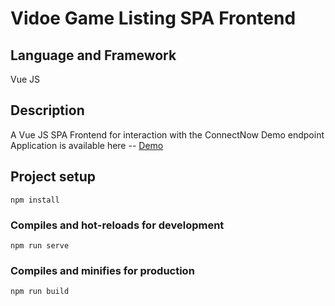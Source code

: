 # Vidoe Game Listing SPA Frontend

## Language and Framework
Vue JS

## Description
A Vue JS SPA Frontend for interaction with the ConnectNow Demo endpoint
Application is available here -- [Demo](https://vgfvdemo.firebaseapp.com/)

## Project setup
```
npm install
```

### Compiles and hot-reloads for development
```
npm run serve
```

### Compiles and minifies for production
```
npm run build
```
